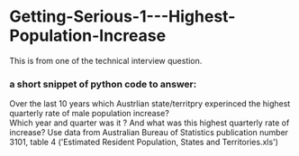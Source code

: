 # Getting-Serious-1---Highest-Population-Increase
This is from one of the technical interview question.

### a short snippet of python code to answer:
Over the last 10 years which Austrlian state/territpry experinced the highest quarterly rate of male population increase?  
Which year and quarter was it ?
And what was this highest quarterly rate of increase? 
Use data from Australian Bureau of Statistics publication number 3101, table 4 ('Estimated Resident Population, States and Territories.xls')
